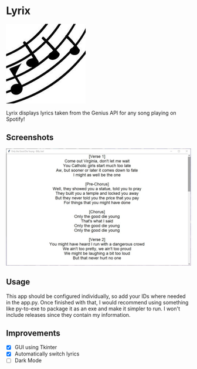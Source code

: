 # Lyrix

![Image of Lyrix Logo](lyrix/assets/icon.png)

Lyrix displays lyrics taken from the Genius API for any song playing on Spotify!

## Screenshots
![Screenshot](lyrix/assets/screenshot.jpg)

## Usage
This app should be configured individually, so add your IDs where needed in the app.py. Once finished with that, I would recommend using something like py-to-exe to package it as an exe and make it simpler to run. I won't include releases since they contain my information.

## Improvements

- [x] GUI using Tkinter
- [x] Automatically switch lyrics
- [ ] Dark Mode
